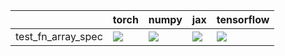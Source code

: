 |                    | torch                                                                                                                                                                                  | numpy                                                                                                                                                                                  | jax                                                                                                                                                                                    | tensorflow                                                                                                                                                                             |
|:-------------------|:---------------------------------------------------------------------------------------------------------------------------------------------------------------------------------------|:---------------------------------------------------------------------------------------------------------------------------------------------------------------------------------------|:---------------------------------------------------------------------------------------------------------------------------------------------------------------------------------------|:---------------------------------------------------------------------------------------------------------------------------------------------------------------------------------------|
| test_fn_array_spec | <a href="https://github.com/unifyai/ivy/actions/runs/3921996180/jobs/6704650179" rel="noopener noreferrer" target="_blank"><img src=https://img.shields.io/badge/-success-success></a> | <a href="https://github.com/unifyai/ivy/actions/runs/3921996180/jobs/6704650179" rel="noopener noreferrer" target="_blank"><img src=https://img.shields.io/badge/-success-success></a> | <a href="https://github.com/unifyai/ivy/actions/runs/3921996180/jobs/6704650179" rel="noopener noreferrer" target="_blank"><img src=https://img.shields.io/badge/-success-success></a> | <a href="https://github.com/unifyai/ivy/actions/runs/3921996180/jobs/6704650179" rel="noopener noreferrer" target="_blank"><img src=https://img.shields.io/badge/-success-success></a> |